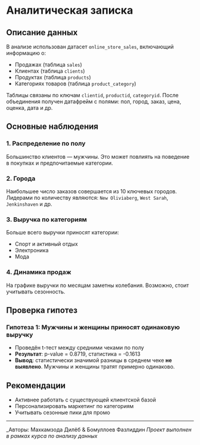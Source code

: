# Аналитическая записка

##  Описание данных
В анализе использован датасет `online_store_sales`, включающий информацию о:
- Продажах (таблица `sales`)
- Клиентах (таблица `clients`)
- Продуктах (таблица `products`)
- Категориях товаров (таблица `product_category`)

Таблицы связаны по ключам `clientid`, `productid`, `categoryid`. После объединения получен датафрейм с полями: пол, город, заказ, цена, оценка, дата и др.

##  Основные наблюдения

### 1. Распределение по полу
Большинство клиентов — мужчины. Это может повлиять на поведение в покупках и предпочитаемые категории.

### 2. Города
Наибольшее число заказов совершается из 10 ключевых городов. Лидерами по количеству являются: `New Oliviaberg`, `West Sarah`, `Jenkinshaven` и др.

### 3. Выручка по категориям
Больше всего выручки приносят категории:
- Спорт и активный отдых
- Электроника
- Мода

### 4. Динамика продаж
На графике выручки по месяцам заметны колебания. Возможно, стоит учитывать сезонность.

##  Проверка гипотез

### Гипотеза 1: Мужчины и женщины приносят одинаковую выручку
- Проведён t-тест между средними чеками по полу
- **Результат**: p-value = 0.8719, статистика = -0.1613
- **Вывод**: статистически значимой разницы в среднем чеке **не выявлено**. Мужчины и женщины тратят примерно одинаково.

##  Рекомендации
-  Активнее работать с существующей клиентской базой
-  Персонализировать маркетинг по категориям
-  Учитывать сезонные пики для промо

---
_Авторы: Махкамзода Дилёб & Бомуллоев Фазлиддин
_Проект выполнен в рамках курса по анализу данных_

